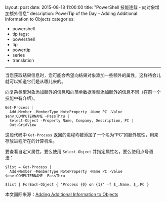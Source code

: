 ﻿layout: post
date: 2015-08-18 11:00:00
title: "PowerShell 技能连载 - 向对象增加额外信息"
description: PowerTip of the Day - Adding Additional Information to Objects
categories:
- powershell
- tip
tags:
- powershell
- tip
- powertip
- series
- translation
---
当您获取结果信息时，您可能会希望向结果对象添加一些额外的属性，这样待会儿就可以知道它们是从哪儿来的。

向复杂类型对象添加额外的信息和向简单数据类型添加额外的信息不同（在前一个技能中有介绍）。

    Get-Process |
      Add-Member -MemberType NoteProperty -Name PC -Value $env:COMPUTERNAME -PassThru |
      Select-Object -Property Name, Company, Description, PC |
      Out-GridView

这段代码中 `Get-Process` 返回的进程均被添加了一个名为“PC”的额外属性，用来存放进程所在的计算机名。

要查看自定义属性，要么使用 `Select-Object` 并指定属性名，要么使用点号语法：

    $list = Get-Process |
      Add-Member -MemberType NoteProperty -Name PC -Value $env:COMPUTERNAME -PassThru
    
    $list | ForEach-Object { 'Process {0} on {1}' -f $_.Name, $_.PC }

<!--more-->
本文国际来源：[Adding Additional Information to Objects](http://powershell.com/cs/blogs/tips/archive/2015/08/18/adding-additional-information-to-objects.aspx)
